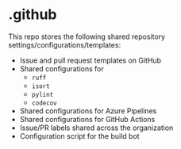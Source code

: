 # .github
This repo stores the following shared repository settings/configurations/templates:
- Issue and pull request templates on GitHub
- Shared configurations for
  - `ruff`
  - `isort`
  - `pylint`
  - `codecov`
- Shared configurations for Azure Pipelines
- Shared configurations for GitHub Actions
- Issue/PR labels shared across the organization
- Configuration script for the build bot
